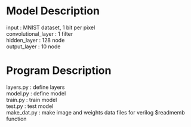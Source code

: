 # Model Description
input : MNIST dataset, 1 bit per pixel <br>
convolutional_layer : 1 filter <br>
hidden_layer : 128 node<br>
output_layer : 10 node<br>

# Program Description
layers.py : define layers<br>
model.py : define model<br>
train.py : train model<br>
test.py : test model<br>
make_dat.py : make image and weights data files for verilog $readmemb function<br>
